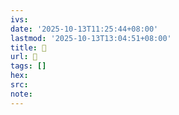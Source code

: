 ```yaml
---
ivs:
date: '2025-10-13T11:25:44+08:00'
lastmod: '2025-10-13T13:04:51+08:00'
title: 󰈿
url: 󰈿
tags: []
hex: 
src:
note:
---
```

